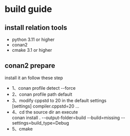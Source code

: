 # build guide
## install relation tools
- python 3.11 or higher
- conan2
- cmake 3.1 or higher

## conan2 prepare
install it an follow these step
- 1、conan profile detect --force
- 2、conan profile path default
- 3、modify cppstd to 20 in the default settings \
[settings]
compiler.cppstd=20
...
- 4、cd the source dir an execute \
conan install . --output-folder=build --build=missing --settings=build_type=Debug
- 5、cmake